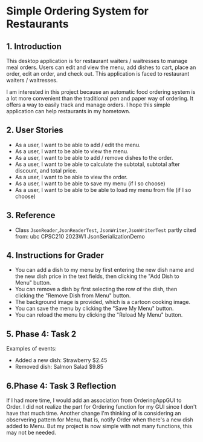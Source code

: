 # Simple Ordering System for Restaurants

## 1. Introduction

This desktop application is for restaurant waiters /
waitresses to manage meal orders. Users can edit and view
the menu, add dishes to cart, place an order, edit an order,
and check out. This application is faced to restaurant 
waiters / waitresses.

I am interested in this project because an automatic
food ordering system is a lot more convenient than the 
traditional pen and paper way of ordering. It offers 
a way to easily track and manage orders. I hope this simple 
application can help restaurants in my hometown.

## 2. User Stories
* As a user, I want to be able to add / edit the menu.
* As a user, I want to be able to view the menu.
* As a user, I want to be able to add / remove dishes
to the order.
* As a user, I want to be able to calculate the subtotal,
subtotal after discount, and total price.
* As a user, I want to be able to view the order.
* As a user, I want to be able to save my menu (if I so choose)
* As a user, I want to be able to be able to load my menu from 
file (if I so choose)

## 3. Reference
* Class `JsonReader`,`JsonReaderTest`, `JsonWriter`,`JsonWriterTest`
partly cited from: ubc CPSC210 2023W1 JsonSerializationDemo

## 4. Instructions for Grader
* You can add a dish to my menu by first entering the new dish name and the new dish 
price in the text fields, then clicking the "Add Dish to Menu" button.
* You can remove a dish by first selecting the row of the dish, then clicking 
the "Remove Dish from Menu" button.
* The background image is provided, which is a cartoon cooking image.
* You can save the menu by clicking the "Save My Menu" button.
* You can reload the menu by clicking the "Reload My Menu" button.

## 5. Phase 4: Task 2
Examples of events:
- Added a new dish: Strawberry $2.45
- Removed dish: Salmon Salad $9.85

## 6.Phase 4: Task 3 Reflection
If I had more time, I would add an association from OrderingAppGUI to
Order. I did not realize the part for Ordering function for my GUI since I don't have
that much time. Another change I'm thinking of is considering an observering
pattern for Menu, that is, notify Order when there's a new dish added
to Menu. But my project is now simple with not many functions, this may 
not be needed.